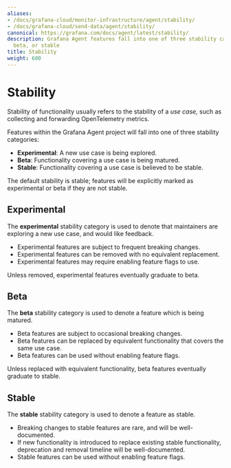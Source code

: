 ```yaml
---
aliases:
- /docs/grafana-cloud/monitor-infrastructure/agent/stability/
- /docs/grafana-cloud/send-data/agent/stability/
canonical: https://grafana.com/docs/agent/latest/stability/
description: Grafana Agent features fall into one of three stability categories, experimental,
  beta, or stable
title: Stability
weight: 600
---
```


# Stability

Stability of functionality usually refers to the stability of a _use case,_
such as collecting and forwarding OpenTelemetry metrics.

Features within the Grafana Agent project will fall into one of three stability
categories:

* **Experimental**: A new use case is being explored.
* **Beta**: Functionality covering a use case is being matured.
* **Stable**: Functionality covering a use case is believed to be stable.

The default stability is stable; features will be explicitly marked as
experimental or beta if they are not stable.

## Experimental

The **experimental** stability category is used to denote that maintainers are
exploring a new use case, and would like feedback.

* Experimental features are subject to frequent breaking changes.
* Experimental features can be removed with no equivalent replacement.
* Experimental features may require enabling feature flags to use.

Unless removed, experimental features eventually graduate to beta.

## Beta

The **beta** stability category is used to denote a feature which is being
matured.

* Beta features are subject to occasional breaking changes.
* Beta features can be replaced by equivalent functionality that covers the
  same use case.
* Beta features can be used without enabling feature flags.

Unless replaced with equivalent functionality, beta features eventually
graduate to stable.

## Stable

The **stable** stability category is used to denote a feature as stable.

* Breaking changes to stable features are rare, and will be well-documented.
* If new functionality is introduced to replace existing stable functionality,
  deprecation and removal timeline will be well-documented.
* Stable features can be used without enabling feature flags.
